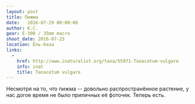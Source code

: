 ```yaml
---
layout: post
title: Пижма
date:   2016-07-29 00:00:00
author: К.С.
gear: E-300 / 35mm macro
shoot_date: 2016-07-23
location: Ёль-база
links:
  -
    href: http://www.inaturalist.org/taxa/55971-Tanacetum-vulgare
    info: inat
    title: Tanacetum vulgare
---
```


Несмотря на то, что пижма -- довольно распространённое растение, у нас догое время не было приличных её фоточек. Теперь есть.
